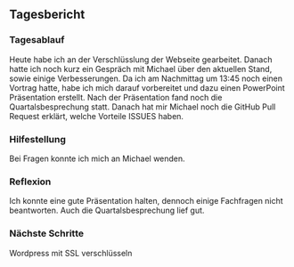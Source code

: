 ## Tagesbericht 


### Tagesablauf
Heute habe ich an der Verschlüsslung der Webseite gearbeitet. Danach hatte ich noch kurz ein Gespräch mit Michael über den aktuellen Stand, sowie einige Verbesserungen. Da ich am Nachmittag um 13:45 noch einen Vortrag hatte, habe ich mich darauf vorbereitet und dazu einen PowerPoint Präsentation erstellt. Nach der Präsentation fand noch die Quartalsbesprechung statt. Danach hat mir Michael noch die GitHub Pull Request erklärt, welche Vorteile ISSUES haben.  

### Hilfestellung
Bei Fragen konnte ich mich an Michael wenden.

### Reflexion
Ich konnte eine gute Präsentation halten, dennoch einige Fachfragen nicht beantworten. Auch die Quartalsbesprechung lief gut. 

### Nächste Schritte 
Wordpress mit SSL verschlüsseln

